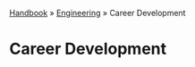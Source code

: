 [Handbook](/readme.md) » [Engineering](/engineering/readme.md) » Career Development

# Career Development